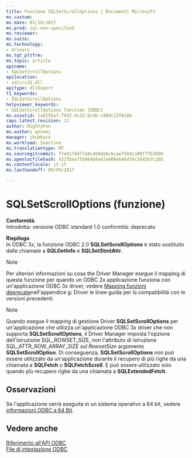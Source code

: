 ```yaml
---
title: Funzione SQLSetScrollOptions | Documenti Microsoft
ms.custom: 
ms.date: 01/19/2017
ms.prod: sql-non-specified
ms.reviewer: 
ms.suite: 
ms.technology:
- drivers
ms.tgt_pltfrm: 
ms.topic: article
apiname:
- SQLSetScrollOptions
apilocation:
- sqlsrv32.dll
apitype: dllExport
f1_keywords:
- SQLSetScrollOptions
helpviewer_keywords:
- SQLSetScrollOptions function [ODBC]
ms.assetid: 2a825ba7-7942-4c23-bcdb-c80dc12f8c86
caps.latest.revision: 12
author: MightyPen
ms.author: genemi
manager: jhubbard
ms.workload: Inactive
ms.translationtype: MT
ms.sourcegitcommit: f7e6274d77a9cdd4de6cbcaef559ca99f77b3608
ms.openlocfilehash: 432fbea7fb864b0a42a000eb46df6c2642b7c28b
ms.contentlocale: it-it
ms.lasthandoff: 09/09/2017

---
```

# <a name="sqlsetscrolloptions-function"></a>SQLSetScrollOptions (funzione)
**Conformità**  
 Introdotta: versione ODBC standard 1.0 conformità: deprecato  
  
 **Riepilogo**  
 In ODBC 3*x*, la funzione ODBC 2.0 **SQLSetScrollOptions** è stato sostituito dalle chiamate a **SQLGetInfo** e **SQLSetStmtAttr**.  
  
> [!NOTE]  
>  Per ulteriori informazioni su cosa the Driver Manager esegue il mapping di questa funzione per quando un ODBC 2*x* applicazione funziona con un'applicazione ODBC 3*x* driver, vedere [Mapping funzioni deprecate](../../../odbc/reference/appendixes/mapping-deprecated-functions.md)nell'appendice g: Driver le linee guida per la compatibilità con le versioni precedenti.  
  
> [!NOTE]  
>  Quando esegue il mapping di gestione Driver **SQLSetScrollOptions** per un'applicazione che utilizza un'applicazione ODBC 3*x* driver che non supporta **SQLSetScrollOptions**, il Driver Manager imposta l'opzione dell'istruzione SQL_ROWSET_SIZE, non l'attributo di istruzione SQL_ATTR_ROW_ARRAY_SIZE sul *RowsetSize* argomento **SQLSetScrollOption**. Di conseguenza, **SQLSetScrollOptions** non può essere utilizzato da un'applicazione durante il recupero di più righe da una chiamata a **SQLFetch** o **SQLFetchScroll**. E può essere utilizzato solo quando più recupero righe da una chiamata a **SQLExtendedFetch**.  
  
## <a name="remarks"></a>Osservazioni  
 Se l'applicazione verrà eseguita in un sistema operativo a 64 bit, vedere [informazioni ODBC a 64 Bit](../../../odbc/reference/odbc-64-bit-information.md).  
  
## <a name="see-also"></a>Vedere anche  
 [Riferimento all'API ODBC](../../../odbc/reference/syntax/odbc-api-reference.md)   
 [File di intestazione ODBC](../../../odbc/reference/install/odbc-header-files.md)

